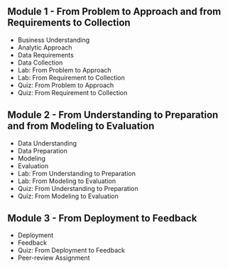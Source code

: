 ## **Module 1 - From Problem to Approach and from Requirements to Collection**
- Business Understanding
- Analytic Approach
- Data Requirements
- Data Collection
- Lab: From Problem to Approach
- Lab: From Requirement to Collection
- Quiz: From Problem to Approach
- Quiz: From Requirement to Collection

## **Module 2 - From Understanding to Preparation and from Modeling to Evaluation**
- Data Understanding
- Data Preparation
- Modeling
- Evaluation
- Lab: From Understanding to Preparation
- Lab: From Modeling to Evaluation
- Quiz: From Understanding to Preparation
- Quiz: From Modeling to Evaluation

## **Module 3 - From Deployment to Feedback**
- Deployment
- Feedback
- Quiz: From Deployment to Feedback
- Peer-review Assignment
